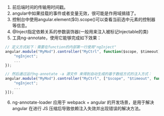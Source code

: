 1. 前后端时间的传输用时间戳。
2. angular中如果挂载的事件或者变量无效，很可能是作用域搞错了。
3. 控制台中使用angular.element($0).scope()可以查看当前选中元素的控制器等信息。
4. @Inject指定依赖关系的参数装饰器(一般用来注入被标记Injectable的类)
5. 工具ng-annotate，使用它能够完成如下效果：


```javascript
// 定义方式如下：需要在function的内部第一行使用"ngInject"
angular.module("MyMod").controller("MyCtrl", function($scope, $timeout) {
    "ngInject";
    ...
});
```

```javascript
// 然后通过运行ng-annotate -a 源文件 来得到自动生成的基于数组方式的注入方式：
angular.module("MyMod").controller("MyCtrl", ["$scope", "$timeout", function($scope, $timeout) {
    "ngInject";
    ...
}]);
```
6. ng-annotate-loader 应用于 webpack + angular 的开发场景，是用于解决 angular 在进行 JS 压缩后导致依赖注入失效并出现错误的解决方法。
